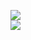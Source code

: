 [![](https://img.shields.io/badge/Made%20With-Github%20Spray-lightgrey.svg?style=for-the-badge&logo=github)](https://github.com/Annihil/github-spray#7441)  
[![](https://i.imgur.com/2DrTn0Z.gif)](https://github.com/Annihil/github-spray)